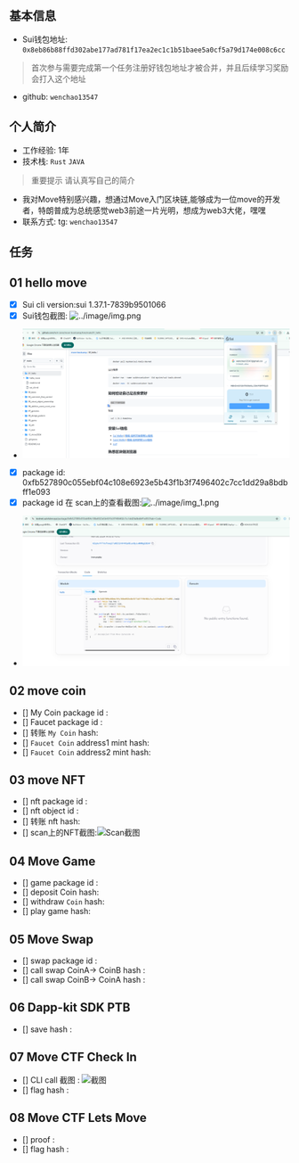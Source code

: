 ## 基本信息
- Sui钱包地址: `0x8eb86b88ffd302abe177ad781f17ea2ec1c1b51baee5a0cf5a79d174e008c6cc`
> 首次参与需要完成第一个任务注册好钱包地址才被合并，并且后续学习奖励会打入这个地址
- github: `wenchao13547`

## 个人简介
- 工作经验: 1年
- 技术栈: `Rust` `JAVA`
> 重要提示 请认真写自己的简介
- 我对Move特别感兴趣，想通过Move入门区块链,能够成为一位move的开发者，特朗普成为总统感觉web3前途一片光明，想成为web3大佬，嘿嘿
- 联系方式: tg: `wenchao13547` 

## 任务

##   01 hello move  
- [x] Sui cli version:sui 1.37.1-7839b9501066
- [x] Sui钱包截图: ![../image/img.png](./images/你的)
- ![img.png](image%2Fimg.png)
- [x] package id: 0xfb527890c055ebf04c108e6923e5b43f1b3f7496402c7cc1dd29a8bdbff1e093
- [x] package id 在 scan上的查看截图:![../image/img_1.png](./images/你的图片地址)
- ![img_1.png](image%2Fimg_1.png)

##   02 move coin
- [] My Coin package id : 
- [] Faucet package id : 
- [] 转账 `My Coin` hash:
- [] `Faucet Coin` address1 mint hash:
- [] `Faucet Coin` address2 mint hash:

##   03 move NFT
- [] nft package id :
- [] nft object id : 
- [] 转账 nft  hash:
- [] scan上的NFT截图:![Scan截图](./images/你的图片地址)

##   04 Move Game
- [] game package id :
- [] deposit Coin hash:
- [] withdraw `Coin` hash:
- [] play game hash:

##   05 Move Swap
- [] swap package id :
- [] call swap CoinA-> CoinB  hash :
- [] call swap CoinB-> CoinA  hash :

##   06 Dapp-kit SDK PTB
- [] save hash :

##   07 Move CTF Check In
- [] CLI call 截图 : ![截图](./images/你的图片地址)
- [] flag hash :

##   08 Move CTF Lets Move
- [] proof : 
- [] flag hash :
